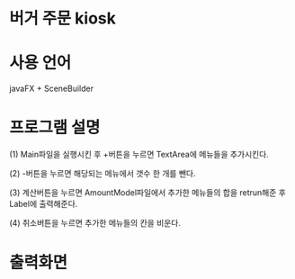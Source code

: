# 버거 주문 kiosk

# 사용 언어
javaFX + SceneBuilder

# 프로그램 설명
(1) Main파일을 실행시킨 후 +버튼을 누르면 TextArea에 메뉴들을 추가시킨다.

(2) -버튼을 누르면 해당되는 메뉴에서 갯수 한 개를 뺀다.

(3) 계산버튼을 누르면 AmountModel파일에서 추가한 메뉴들의 합을 retrun해준 후 Label에 출력해준다.

(4) 취소버튼을 누르면 추가한 메뉴들의 칸을 비운다.


# 출력화면
